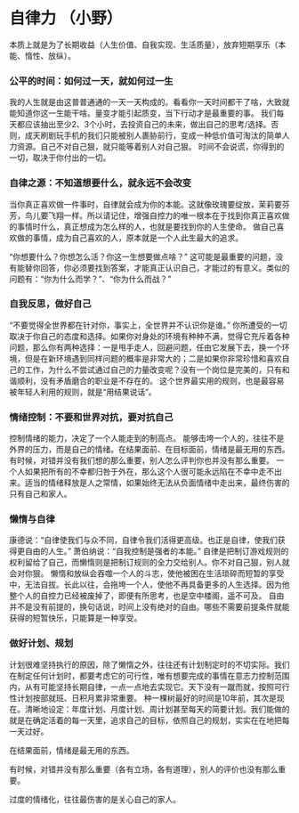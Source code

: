 # 自律力 （小野）

本质上就是为了长期收益（人生价值、自我实现、生活质量），放弃短期享乐（本能、惰性、放纵）。

### 公平的时间：如何过一天，就如何过一生
我的人生就是由这普普通通的一天一天构成的。看看你一天时间都干了啥，大致就能知道你这一生能干啥。量变才能引起质变，当下行动才是最重要的事。
我们每天都应该抽出至少2、3个小时，去投资自己的未来，做出自己的思考/选择。否则，成天刷剧玩手机的我们只能被别人裹胁前行，变成一种低价值可淘汰的简单人力资源。自己不对自己狠，就只能等着别人对自己狠。
时间不会说谎，你得到的一切，取决于你付出的一切。


### 自律之源：不知道想要什么，就永远不会改变
当你真正喜欢做一件事时，自律就会成为你的本能。这就像玫瑰要绽放，茉莉要芬芳，鸟儿要飞翔一样。所以请记住，增强自控力的唯一根本在于找到你真正喜欢做的事情时什么，真正想成为怎么样的人，也就是要找到你的人生使命。
做自己喜欢做的事情，成为自己喜欢的人，原本就是一个人此生最大的追求。

“你想要什么？你想怎么活？你这一生想要做点啥？” 这可能是最重要的问题，没有能替你回答，你必须要找到答案，才能真正认识自己，才能过的有意义。类似的问题有：“你为什么而学？”、“你为什么而战？”


### 自我反思，做好自己
“不要觉得全世界都在针对你，事实上，全世界并不认识你是谁。” 你所遭受的一切取决于你自己的态度和选择。如果你对身处的环境有种种不满，觉得它充斥着各种问题，那么你有两种选择：一是甩手走人，回避问题，任由它发展下去，换一个环境，但是在新环境遇到同样问题的概率是非常大的；二是如果你非常珍惜和喜欢自己的工作，为什么不尝试通过自己的力量改变呢？没有一个岗位是完美的，只有和谐顺利，没有矛盾磨合的职业是不存在的。
这个世界最实用的规则，也是最容易被年轻人利用的规则，就是“用结果说话”。


### 情绪控制：不要和世界对抗，要对抗自己
控制情绪的能力，决定了一个人能走到的制高点。
能够击垮一个人的，往往不是外界的压力，而是自己的情绪。在结果面前、在目标面前，情绪是最无用的东西。有时候，对错并没有我们想的那么重要，别人怎么评判你也并没有那么重要。
一个人如果把所有的不幸都归咎于外在，那么这个人很可能永远陷在不幸中走不出来。适当的情绪释放是人之常情，如果始终无法从负面情绪中走出来，最终伤害的只有自己和家人。


### 懒惰与自律
康德说：“自律使我们与众不同，自律令我们活得更高级。也正是自律，使我们获得更自由的人生。”
萧伯纳说：“自我控制是强者的本能。”
自律是把制订游戏规则的权利留给了自己，而懒惰则是把制订规则的全力交给别人。你不对自己狠，别人就会对你狠。
懒惰和放纵会吞噬一个人的斗志，使他被困在生活琐碎而短暂的享受中，无法自拔。长此以往，会拖垮一个人，使他不再具备更多的人生选择。因为他整个人的自控力已经被废掉了，即便有所思考，也是空中楼阁，遥不可及。
自由并不是没有前提的，换句话说，时间上没有绝对的自由。哪些不需要前提条件就能获得的短暂快乐，只能算是一种享受。


### 做好计划、规划
计划很难坚持执行的原因，除了懒惰之外，往往还有计划制定时的不切实际。我们在制定任何计划时，都要考虑它的可行性，唯有想要完成的事情在意志力控制范围内，从有可能坚持长期自律，一点一点地去实现它。天下没有一蹴而就，按照可行性计划按部就班、日积月累非常重要。
种一棵树最好的时间是10年前，其次是现在。清晰地设定：年度计划、月度计划、周计划甚至每天的简要计划。我们能做的就是在确定活着的每一天里，追求自己的目标，依照自己的规划，实实在在地把每一天过好。


在结果面前，情绪是最无用的东西。

有时候，对错并没有那么重要（各有立场，各有道理），别人的评价也没有那么重要。

过度的情绪化，往往最伤害的是关心自己的家人。